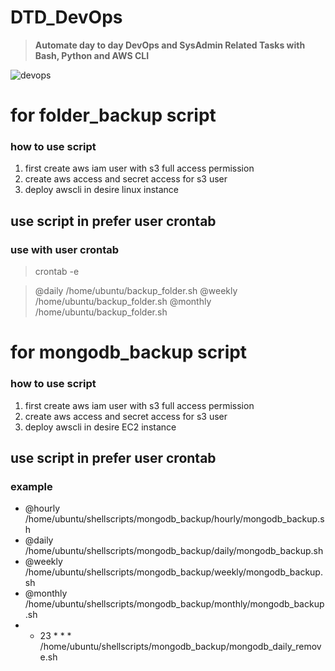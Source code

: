 # DTD_DevOps
> **Automate day to day DevOps and SysAdmin Related Tasks with Bash, Python and  AWS CLI**

![devops](https://technovids.com/us/wp-content/uploads/2020/06/Aws-DevOps-Online-Classes-600x360.png.webp)


# for folder_backup script
### how to use script

1. first create aws iam user with s3 full access permission
2. create aws access and secret access for s3 user
3. deploy awscli in desire linux instance

## use script in prefer user crontab
### use with user crontab 

> crontab -e

> @daily /home/ubuntu/backup_folder.sh
> @weekly /home/ubuntu/backup_folder.sh
> @monthly /home/ubuntu/backup_folder.sh

# for mongodb_backup script
### how to use script

1. first create aws iam user with s3 full access permission
2. create aws access and secret access for s3 user
3. deploy awscli in desire EC2 instance

## use script in prefer user crontab
### example

* @hourly /home/ubuntu/shellscripts/mongodb_backup/hourly/mongodb_backup.sh
* @daily /home/ubuntu/shellscripts/mongodb_backup/daily/mongodb_backup.sh
* @weekly /home/ubuntu/shellscripts/mongodb_backup/weekly/mongodb_backup.sh
* @monthly /home/ubuntu/shellscripts/mongodb_backup/monthly/mongodb_backup.sh
* * 23 * * * /home/ubuntu/shellscripts/mongodb_backup/mongodb_daily_remove.sh

